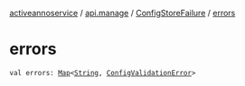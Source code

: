 [activeannoservice](../../index.md) / [api.manage](../index.md) / [ConfigStoreFailure](index.md) / [errors](./errors.md)

# errors

`val errors: `[`Map`](https://kotlinlang.org/api/latest/jvm/stdlib/kotlin.collections/-map/index.html)`<`[`String`](https://kotlinlang.org/api/latest/jvm/stdlib/kotlin/-string/index.html)`, `[`ConfigValidationError`](../../config/-config-validation-error/index.md)`>`